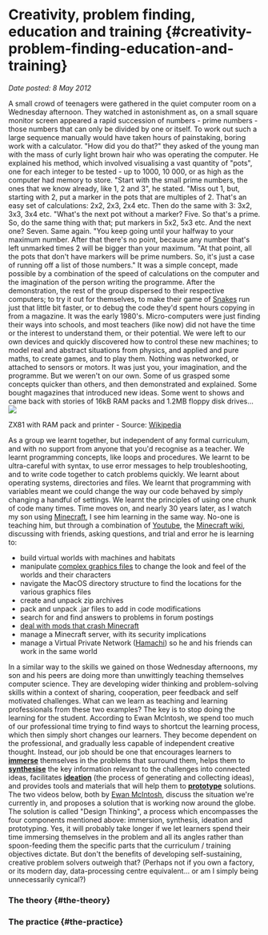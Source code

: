 # Creativity, problem finding, education and training {#creativity-problem-finding-education-and-training}

_Date posted: 8 May 2012_

A small crowd of teenagers were gathered in the quiet computer room on a Wednesday afternoon. They watched in astonishment as, on a small square monitor screen appeared a rapid succession of numbers - prime numbers - those numbers that can only be divided by one or itself. To work out such a large sequence manually would have taken hours of painstaking, boring work with a calculator. "How did you do that?" they asked of the young man with the mass of curly light brown hair who was operating the computer. He explained his method, which involved visualising a vast quantity of "pots", one for each integer to be tested - up to 1000, 10 000, or as high as the computer had memory to store. "Start with the small prime numbers, the ones that we know already, like 1, 2 and 3", he stated. "Miss out 1, but, starting with 2, put a marker in the pots that are multiples of 2\. That's an easy set of calculations: 2x2, 2x3, 2x4 etc. Then do the same with 3: 3x2, 3x3, 3x4 etc. "What's the next pot without a marker? Five. So that's a prime. So, do the same thing with that; put markers in 5x2, 5x3 etc. And the next one? Seven. Same again. "You keep going until your halfway to your maximum number. After that there's no point, because any number that's left unmarked times 2 will be bigger than your maximum. "At that point, all the pots that don't have markers will be prime numbers. So, it's just a case of running off a list of those numbers." It was a simple concept, made possible by a combination of the speed of calculations on the computer and the imagination of the person writing the programme. After the demonstration, the rest of the group dispersed to their respective computers; to try it out for themselves, to make their game of [Snakes](http://www.snakegame.org.uk/) run just that little bit faster, or to debug the code they'd spent hours copying in from a magazine. It was the early 1980's. Micro-computers were just finding their ways into schools, and most teachers (like now) did not have the time or the interest to understand them, or their potential. We were left to our own devices and quickly discovered how to control these new machines; to model real and abstract situations from physics, and applied and pure maths, to create games, and to play them. Nothing was networked, or attached to sensors or motors. It was just you, your imagination, and the programme. But we weren't on our own. Some of us grasped some concepts quicker than others, and then demonstrated and explained. Some bought magazines that introduced new ideas. Some went to shows and came back with stories of 16kB RAM packs and 1.2MB floppy disk drives...[![](./assets/ZX81_-_rampack_-_ZX_Printer.jpg)](./assets/ZX81_-_rampack_-_ZX_Printer.jpg)

ZX81 with RAM pack and printer - Source: [Wikipedia](http://en.wikipedia.org/wiki/File:ZX81_-_rampack_-_ZX_Printer.jpg)

As a group we learnt together, but independent of any formal curriculum, and with no support from anyone that you'd recognise as a teacher. We learnt programming concepts, like loops and procedures. We learnt to be ultra-careful with syntax, to use error messages to help troubleshooting, and to write code together to catch problems quickly. We learnt about operating systems, directories and files. We learnt that programming with variables meant we could change the way our code behaved by simply changing a handful of settings. We learnt the principles of using one chunk of code many times. Time moves on, and nearly 30 years later, as I watch my son using [Minecraft](http://www.minecraft.net/), I see him learning in the same way. No-one is teaching him, but through a combination of [Youtube](http://www.youtube.com/results?search_query=minecraft&search=tag), the [Minecraft wiki](http://www.minecraftwiki.net/wiki/Minecraft_Wiki), discussing with friends, asking questions, and trial and error he is learning to:

*   build virtual worlds with machines and habitats
*   manipulate [complex graphics files](http://www.minecraftwiki.net/wiki/Texture_Packs) to change the look and feel of the worlds and their characters
*   navigate the MacOS directory structure to find the locations for the various graphics files
*   create and unpack zip archives
*   pack and unpack .jar files to add in code modifications
*   search for and find answers to problems in forum postings
*   [deal with mods that crash Minecraft](http://www.minecraftforum.net/topic/73368-how-to-remove-mods-on-a-mac/)
*   manage a Minecraft server, with its security implications
*   manage a Virtual Private Network ([Hamachi](https://secure.logmein.com/products/hamachi/)) so he and his friends can work in the same world

In a similar way to the skills we gained on those Wednesday afternoons, my son and his peers are doing more than unwittingly teaching themselves computer science. They are developing wider thinking and problem-solving skills within a context of sharing, cooperation, peer feedback and self motivated challenges. What can we learn as teaching and learning professionals from these two examples? The key is to stop doing the learning for the student. According to Ewan McIntosh, we spend too much of our professional time trying to find ways to shortcut the learning process, which then simply short changes our learners. They become dependent on the professional, and gradually less capable of independent creative thought. Instead, our job should be one that encourages learners to [**immerse**](http://edu.blogs.com/edublogs/2012/01/design-thinking-2-immersion-dont-give-students-a-problem-to-solve.html) themselves in the problems that surround them, helps them to [**synthesise**](http://www.matthewholloway.com/synthesis.html) the key information relevant to the challenges into connected ideas, facilitates [**ideation**](http://en.wikipedia.org/wiki/Design_thinking#Ideation) (the process of generating and collecting ideas), and provides tools and materials that will help them to [**prototype**](http://edu.blogs.com/edublogs/2010/10/design-thinking-solves-real-problems.html) solutions. The two videos below, both by [Ewan McIntosh](http://edu.blogs.com/), discuss the situation we're currently in, and proposes a solution that is working now around the globe. The solution is called "Design Thinking", a process which encompasses the four components mentioned above: immersion, synthesis, ideation and prototyping. Yes, it will probably take longer if we let learners spend their time immersing themselves in the problem and all its angles rather than spoon-feeding them the specific parts that the curriculum / training objectives dictate. But don't the benefits of developing self-sustaining, creative problem solvers outweigh that? (Perhaps not if you own a factory, or its modern day, data-processing centre equivalent... or am I simply being unnecessarily cynical?)

### The theory {#the-theory}

### The practice {#the-practice}